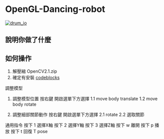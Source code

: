 # OpenGL-Dancing-robot

[![drum_io](http://img.youtube.com/vi/1JbuL0aO4/0.jpg)](https://youtu.be/1JbuL0aO4-s)

## 說明你做了什麼

## 如何操作
1. 解壓縮 OpenCV2.1.zip
2. 確定有安裝 [codeblocks](http://www.codeblocks.org/downloads/binaries)

調整模型
1. 調整模型位置
按右鍵 開啟選單下方選擇
1.1 move body translate
1.2 move body rotate

2. 調整細部關節動作
按右鍵 開啟選單下方選擇
2.1 rotate
2.2 選取關節

通用指令
按下 1 選擇X軸
按下 2 選擇Y軸
按下 3 選擇Z軸
按下 w 離開
按下 p 播放
按下 t 回復 T pose
